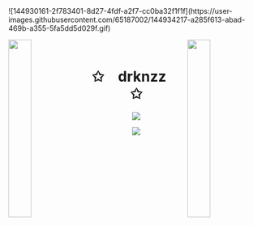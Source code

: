 <!-- <p align="center">
    <img width="50%" id="preview" src="https://user-images.githubusercontent.com/65187002/144929084-b10bb8fd-f485-4d26-8851-ca49defde297.gif">
</p>

<!-- https://user-images.githubusercontent.com/65187002/144930161-2f783401-8d27-4fdf-a2f7-cc0ba32f1f1f.gif 480 -->
<!-- https://user-images.githubusercontent.com/65187002/144928970-ad56610b-0523-4d9f-b5d4-e5588d51c0b6.gif 120 -->
<!-- https://user-images.githubusercontent.com/65187002/144929084-b10bb8fd-f485-4d26-8851-ca49defde297.gif 60 -->

<!-- <p align="center">
    <h3 align="center">✩&emsp;drknzz&emsp;✩</h3>
</p>

<p align="center">
  <img src="https://readme-typing-svg.herokuapp.com/?lines=Yoooooooooooooooo;Welcome+to+my+profile!;Have+a+look+around!&font=Fira%20Code&color=%23D62F79&center=true&width=380&height=50">
</p> -->

<!-- ![Anurag's GitHub stats](https://github-readme-stats.vercel.app/api?username=drknzz&theme=jolly&show_icons=true)
[![Top Langs](https://github-readme-stats.vercel.app/api/top-langs/?username=drknzz)](https://github.com/anuraghazra/github-readme-stats) -->![144930161-2f783401-8d27-4fdf-a2f7-cc0ba32f1f1f](https://user-images.githubusercontent.com/65187002/144934217-a285f613-abad-469b-a355-5fa5dd5d029f.gif)


<!-- <p align="center">
    <img id="preview" src="https://leetcode.card.workers.dev/?username=drknzz&amp;style=dark&amp;font=&amp;extension=null">
</p> -->

<!-- <br> -->
<!-- <p align="center">
    <img id="preview" src="https://komarev.com/ghpvc/?username=drknzz&color=grey">
</p> -->
 
<!--  ![2yqT](https://user-images.githubusercontent.com/65187002/144929744-954c867b-d77f-448c-ba81-e6ae6d2d7775.gif) -->



<!-- CENTER ALIGN -->

<img align="left" src="https://user-images.githubusercontent.com/65187002/144930161-2f783401-8d27-4fdf-a2f7-cc0ba32f1f1f.gif" width="30%" style="display:inline;"><img align="right" src="https://user-images.githubusercontent.com/65187002/144930161-2f783401-8d27-4fdf-a2f7-cc0ba32f1f1f.gif" width="30%" style="display:inline;">

<br>

<p align="center">
    <h1 align="center">✩&emsp;drknzz&emsp;✩</h1>
</p>

<p align="center">
  <img src="https://readme-typing-svg.herokuapp.com/?lines=Yoooooooooooooooo;Welcome+to+my+profile!;Have+a+look+around!&font=Fira%20Code&color=%23D62F79&center=true&width=280&height=50">
</p>

<p align="center">
    <img id="preview" src="https://komarev.com/ghpvc/?username=drknzz&color=grey">
</p>

